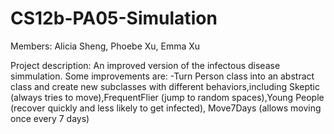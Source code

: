 # CS12b-PA05-Simulation
Members: Alicia Sheng, Phoebe Xu, Emma Xu

Project description:
An improved version of the infectous disease simmulation. Some improvements are:
-Turn Person class into an abstract class and create new subclasses with different behaviors,including Skeptic (always tries to move),FrequentFlier (jump to random spaces),Young People (recover quickly and less likely to get infected), Move7Days (allows moving once every 7 days)
